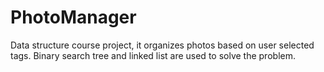 # PhotoManager
Data structure course project, it organizes photos based on user selected tags. Binary search tree and linked list are used to solve the problem.  
